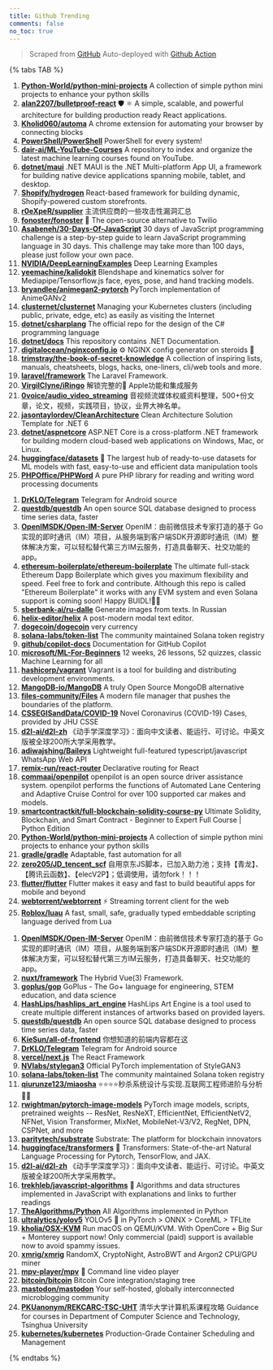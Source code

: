 ```yaml
---
title: Github Trending
comments: false
no_toc: true
---
```


> Scraped from [GitHub](https://github.com/trending)
Auto-deployed with [Github Action](https://docs.github.com/en/actions)

{% tabs TAB %}
<!-- tab Daily -->
1. [**Python-World/python-mini-projects**](https://github.com/Python-World/python-mini-projects)
A collection of simple python mini projects to enhance your python skills
2. [**alan2207/bulletproof-react**](https://github.com/alan2207/bulletproof-react)
🛡️ ⚛️ A simple, scalable, and powerful architecture for building production ready React applications.
3. [**Kholid060/automa**](https://github.com/Kholid060/automa)
A chrome extension for automating your browser by connecting blocks
4. [**PowerShell/PowerShell**](https://github.com/PowerShell/PowerShell)
PowerShell for every system!
5. [**dair-ai/ML-YouTube-Courses**](https://github.com/dair-ai/ML-YouTube-Courses)
A repository to index and organize the latest machine learning courses found on YouTube.
6. [**dotnet/maui**](https://github.com/dotnet/maui)
.NET MAUI is the .NET Multi-platform App UI, a framework for building native device applications spanning mobile, tablet, and desktop.
7. [**Shopify/hydrogen**](https://github.com/Shopify/hydrogen)
React-based framework for building dynamic, Shopify-powered custom storefronts.
8. [**r0eXpeR/supplier**](https://github.com/r0eXpeR/supplier)
主流供应商的一些攻击性漏洞汇总
9. [**fonoster/fonoster**](https://github.com/fonoster/fonoster)
🚀 The open-source alternative to Twilio
10. [**Asabeneh/30-Days-Of-JavaScript**](https://github.com/Asabeneh/30-Days-Of-JavaScript)
30 days of JavaScript programming challenge is a step-by-step guide to learn JavaScript programming language in 30 days. This challenge may take more than 100 days, please just follow your own pace.
11. [**NVIDIA/DeepLearningExamples**](https://github.com/NVIDIA/DeepLearningExamples)
Deep Learning Examples
12. [**yeemachine/kalidokit**](https://github.com/yeemachine/kalidokit)
Blendshape and kinematics solver for Mediapipe/Tensorflow.js face, eyes, pose, and hand tracking models.
13. [**bryandlee/animegan2-pytorch**](https://github.com/bryandlee/animegan2-pytorch)
PyTorch implementation of AnimeGANv2
14. [**clusternet/clusternet**](https://github.com/clusternet/clusternet)
Managing your Kubernetes clusters (including public, private, edge, etc) as easily as visiting the Internet
15. [**dotnet/csharplang**](https://github.com/dotnet/csharplang)
The official repo for the design of the C# programming language
16. [**dotnet/docs**](https://github.com/dotnet/docs)
This repository contains .NET Documentation.
17. [**digitalocean/nginxconfig.io**](https://github.com/digitalocean/nginxconfig.io)
⚙️ NGINX config generator on steroids 💉
18. [**trimstray/the-book-of-secret-knowledge**](https://github.com/trimstray/the-book-of-secret-knowledge)
A collection of inspiring lists, manuals, cheatsheets, blogs, hacks, one-liners, cli/web tools and more.
19. [**laravel/framework**](https://github.com/laravel/framework)
The Laravel Framework.
20. [**VirgilClyne/iRingo**](https://github.com/VirgilClyne/iRingo)
解锁完整的 Apple功能和集成服务
21. [**0voice/audio_video_streaming**](https://github.com/0voice/audio_video_streaming)
音视频流媒体权威资料整理，500+份文章，论文，视频，实践项目，协议，业界大神名单。
22. [**jasontaylordev/CleanArchitecture**](https://github.com/jasontaylordev/CleanArchitecture)
Clean Architecture Solution Template for .NET 6
23. [**dotnet/aspnetcore**](https://github.com/dotnet/aspnetcore)
ASP.NET Core is a cross-platform .NET framework for building modern cloud-based web applications on Windows, Mac, or Linux.
24. [**huggingface/datasets**](https://github.com/huggingface/datasets)
🤗 The largest hub of ready-to-use datasets for ML models with fast, easy-to-use and efficient data manipulation tools
25. [**PHPOffice/PHPWord**](https://github.com/PHPOffice/PHPWord)
A pure PHP library for reading and writing word processing documents
<!-- endtab -->
<!-- tab Weekly -->
1. [**DrKLO/Telegram**](https://github.com/DrKLO/Telegram)
Telegram for Android source
2. [**questdb/questdb**](https://github.com/questdb/questdb)
An open source SQL database designed to process time series data, faster
3. [**OpenIMSDK/Open-IM-Server**](https://github.com/OpenIMSDK/Open-IM-Server)
OpenIM：由前微信技术专家打造的基于 Go 实现的即时通讯（IM）项目，从服务端到客户端SDK开源即时通讯（IM）整体解决方案，可以轻松替代第三方IM云服务，打造具备聊天、社交功能的app。
4. [**ethereum-boilerplate/ethereum-boilerplate**](https://github.com/ethereum-boilerplate/ethereum-boilerplate)
The ultimate full-stack Ethereum Dapp Boilerplate which gives you maximum flexibility and speed. Feel free to fork and contribute. Although this repo is called "Ethereum Boilerplate" it works with any EVM system and even Solana support is coming soon! Happy BUIDL!👷‍♂️
5. [**sberbank-ai/ru-dalle**](https://github.com/sberbank-ai/ru-dalle)
Generate images from texts. In Russian
6. [**helix-editor/helix**](https://github.com/helix-editor/helix)
A post-modern modal text editor.
7. [**dogecoin/dogecoin**](https://github.com/dogecoin/dogecoin)
very currency
8. [**solana-labs/token-list**](https://github.com/solana-labs/token-list)
The community maintained Solana token registry
9. [**github/copilot-docs**](https://github.com/github/copilot-docs)
Documentation for GitHub Copilot
10. [**microsoft/ML-For-Beginners**](https://github.com/microsoft/ML-For-Beginners)
12 weeks, 26 lessons, 52 quizzes, classic Machine Learning for all
11. [**hashicorp/vagrant**](https://github.com/hashicorp/vagrant)
Vagrant is a tool for building and distributing development environments.
12. [**MangoDB-io/MangoDB**](https://github.com/MangoDB-io/MangoDB)
A truly Open Source MongoDB alternative
13. [**files-community/Files**](https://github.com/files-community/Files)
A modern file manager that pushes the boundaries of the platform.
14. [**CSSEGISandData/COVID-19**](https://github.com/CSSEGISandData/COVID-19)
Novel Coronavirus (COVID-19) Cases, provided by JHU CSSE
15. [**d2l-ai/d2l-zh**](https://github.com/d2l-ai/d2l-zh)
《动手学深度学习》：面向中文读者、能运行、可讨论。中英文版被全球200所大学采用教学。
16. [**adiwajshing/Baileys**](https://github.com/adiwajshing/Baileys)
Lightweight full-featured typescript/javascript WhatsApp Web API
17. [**remix-run/react-router**](https://github.com/remix-run/react-router)
Declarative routing for React
18. [**commaai/openpilot**](https://github.com/commaai/openpilot)
openpilot is an open source driver assistance system. openpilot performs the functions of Automated Lane Centering and Adaptive Cruise Control for over 100 supported car makes and models.
19. [**smartcontractkit/full-blockchain-solidity-course-py**](https://github.com/smartcontractkit/full-blockchain-solidity-course-py)
Ultimate Solidity, Blockchain, and Smart Contract - Beginner to Expert Full Course | Python Edition
20. [**Python-World/python-mini-projects**](https://github.com/Python-World/python-mini-projects)
A collection of simple python mini projects to enhance your python skills
21. [**gradle/gradle**](https://github.com/gradle/gradle)
Adaptable, fast automation for all
22. [**zero205/JD_tencent_scf**](https://github.com/zero205/JD_tencent_scf)
自用京东JS脚本，已加入助力池；支持【青龙】、【腾讯云函数】、【elecV2P】；低调使用，请勿fork！！！
23. [**flutter/flutter**](https://github.com/flutter/flutter)
Flutter makes it easy and fast to build beautiful apps for mobile and beyond
24. [**webtorrent/webtorrent**](https://github.com/webtorrent/webtorrent)
⚡️ Streaming torrent client for the web
25. [**Roblox/luau**](https://github.com/Roblox/luau)
A fast, small, safe, gradually typed embeddable scripting language derived from Lua
<!-- endtab -->
<!-- tab Monthly -->
1. [**OpenIMSDK/Open-IM-Server**](https://github.com/OpenIMSDK/Open-IM-Server)
OpenIM：由前微信技术专家打造的基于 Go 实现的即时通讯（IM）项目，从服务端到客户端SDK开源即时通讯（IM）整体解决方案，可以轻松替代第三方IM云服务，打造具备聊天、社交功能的app。
2. [**nuxt/framework**](https://github.com/nuxt/framework)
The Hybrid Vue(3) Framework.
3. [**goplus/gop**](https://github.com/goplus/gop)
GoPlus - The Go+ language for engineering, STEM education, and data science
4. [**HashLips/hashlips_art_engine**](https://github.com/HashLips/hashlips_art_engine)
HashLips Art Engine is a tool used to create multiple different instances of artworks based on provided layers.
5. [**questdb/questdb**](https://github.com/questdb/questdb)
An open source SQL database designed to process time series data, faster
6. [**KieSun/all-of-frontend**](https://github.com/KieSun/all-of-frontend)
你想知道的前端内容都在这
7. [**DrKLO/Telegram**](https://github.com/DrKLO/Telegram)
Telegram for Android source
8. [**vercel/next.js**](https://github.com/vercel/next.js)
The React Framework
9. [**NVlabs/stylegan3**](https://github.com/NVlabs/stylegan3)
Official PyTorch implementation of StyleGAN3
10. [**solana-labs/token-list**](https://github.com/solana-labs/token-list)
The community maintained Solana token registry
11. [**qiurunze123/miaosha**](https://github.com/qiurunze123/miaosha)
⭐⭐⭐⭐秒杀系统设计与实现.互联网工程师进阶与分析🙋🐓
12. [**rwightman/pytorch-image-models**](https://github.com/rwightman/pytorch-image-models)
PyTorch image models, scripts, pretrained weights -- ResNet, ResNeXT, EfficientNet, EfficientNetV2, NFNet, Vision Transformer, MixNet, MobileNet-V3/V2, RegNet, DPN, CSPNet, and more
13. [**paritytech/substrate**](https://github.com/paritytech/substrate)
Substrate: The platform for blockchain innovators
14. [**huggingface/transformers**](https://github.com/huggingface/transformers)
🤗 Transformers: State-of-the-art Natural Language Processing for Pytorch, TensorFlow, and JAX.
15. [**d2l-ai/d2l-zh**](https://github.com/d2l-ai/d2l-zh)
《动手学深度学习》：面向中文读者、能运行、可讨论。中英文版被全球200所大学采用教学。
16. [**trekhleb/javascript-algorithms**](https://github.com/trekhleb/javascript-algorithms)
📝 Algorithms and data structures implemented in JavaScript with explanations and links to further readings
17. [**TheAlgorithms/Python**](https://github.com/TheAlgorithms/Python)
All Algorithms implemented in Python
18. [**ultralytics/yolov5**](https://github.com/ultralytics/yolov5)
YOLOv5 🚀 in PyTorch > ONNX > CoreML > TFLite
19. [**kholia/OSX-KVM**](https://github.com/kholia/OSX-KVM)
Run macOS on QEMU/KVM. With OpenCore + Big Sur + Monterey support now! Only commercial (paid) support is available now to avoid spammy issues.
20. [**xmrig/xmrig**](https://github.com/xmrig/xmrig)
RandomX, CryptoNight, AstroBWT and Argon2 CPU/GPU miner
21. [**mpv-player/mpv**](https://github.com/mpv-player/mpv)
🎥 Command line video player
22. [**bitcoin/bitcoin**](https://github.com/bitcoin/bitcoin)
Bitcoin Core integration/staging tree
23. [**mastodon/mastodon**](https://github.com/mastodon/mastodon)
Your self-hosted, globally interconnected microblogging community
24. [**PKUanonym/REKCARC-TSC-UHT**](https://github.com/PKUanonym/REKCARC-TSC-UHT)
清华大学计算机系课程攻略 Guidance for courses in Department of Computer Science and Technology, Tsinghua University
25. [**kubernetes/kubernetes**](https://github.com/kubernetes/kubernetes)
Production-Grade Container Scheduling and Management
<!-- endtab -->
{% endtabs %}
